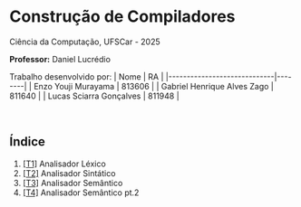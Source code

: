 # Construção de Compiladores
Ciência da Computação, UFSCar - 2025

**Professor:** Daniel Lucrédio

Trabalho desenvolvido por:
| Nome                        | RA     |
|-----------------------------|--------|
|     Enzo Youji Murayama     | 813606 |
| Gabriel Henrique Alves Zago | 811640 |
|   Lucas Sciarra Gonçalves   | 811948 |

<br>

## Índice
1. [[T1]](https://github.com/enzomurayama/compiladores/tree/main/T1) Analisador Léxico
2. [[T2]](https://github.com/enzomurayama/compiladores/tree/main/T2) Analisador Sintático
3. [[T3]](https://github.com/enzomurayama/compiladores/tree/main/T3) Analisador Semântico
4. [[T4]](https://github.com/enzomurayama/compiladores/tree/main/T4) Analisador Semântico pt.2
